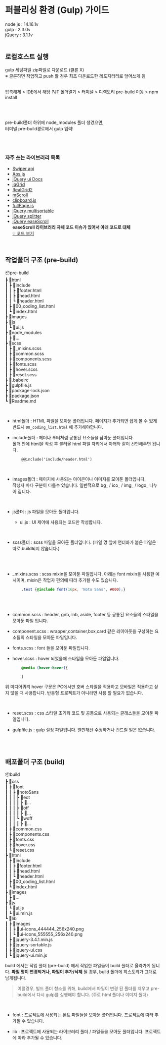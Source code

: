 # 퍼블리싱 환경 (Gulp) 가이드

node js : 14.16.1v<br>
gulp : 2.3.0v<br>
jQuery : 3.1.1v<br><br>

## 로컬호스트 실행

gulp 세팅파일 zip파일로 다운로드 (클론 X)<br>
※ 클론하면 작업하고 push 할 경우 최초 다운로드한 레포지터리로 덮어쓰게 됨

<br>
압축해제 > IDE에서 해당 PJT 폴더열기 > 터미널 > 디렉토리 pre-build 이동 > npm install <br>

<br><br>

pre-build폴더 하위에 node_modules 폴더 생겼으면,
<br>
터미널 pre-build경로에서 gulp 입력!

<br><br>


### 자주 쓰는 라이브러리 목록

- [Swiper api](https://swiperjs.com/swiper-api)
- [Aos.js](https://github.com/michalsnik/aos)
- [jQuery ui Docs](https://api.jqueryui.com/)
- [jqGrid](http://trirand.com/blog/jqgrid/jqgrid.html)
- [RealGrid2](https://docs.realgrid.com/start/overview)
- [mScroll](https://manos.malihu.gr/jquery-custom-content-scroller/)
- [clipboard.js](https://clipboardjs.com/)
- [fullPage.js](https://github.com/alvarotrigo/fullPage.js/)
- [jQuery multisortable](https://github.com/shvetsgroup/jquery.multisortable)
- [jQuery splitter](https://github.com/jcubic/jquery.splitter)
- [jQuery easeScroll](https://creativestudio.kr/2113)<br>
**easeScroll 라이브러리 자체 코드 이슈가 있어서 아래 코드로 대체**<br>
[💡 코드 보기](/pre-build/easeScroll.md)

<br>

## 작업폴더 구조 (pre-build)

📦pre-build<br>
 ┣ 📂html<br>
 ┃ ┣ 📂include<br>
 ┃ ┃ ┣ 📜footer.html<br>
 ┃ ┃ ┣ 📜head.html<br>
 ┃ ┃ ┗ 📜header.html<br>
 ┃ ┣ 📜00_coding_list.html<br>
 ┃ ┗ 📜index.html<br>
 ┣ 📂images<br>
 ┣ 📂js<br>
 ┃ ┗ 📜ui.js<br>
 ┣ 📂node_modules<br>
 ┃ ┣ 📜...<br>
 ┣ 📂scss<br>
 ┃ ┣ 📜_mixins.scss<br>
 ┃ ┣ 📜common.scss<br>
 ┃ ┣ 📜components.scss<br>
 ┃ ┣ 📜fonts.scss<br>
 ┃ ┣ 📜hover.scss<br>
 ┃ ┣ 📜reset.scss<br>
 ┣ 📜.babelrc<br>
 ┣ 📜gulpfile.js<br>
 ┣ 📜package-lock.json<br>
 ┣ 📜package.json<br>
 ┗ 📜Readme.md<br>

<br>

- html폴더 : HTML 파일을 모아둔 폴더입니다. 페이지가 추가되면 쉽게 볼 수 있게 반드시 `00_coding_list.html` 에 추가해야합니다.

- include폴더 : 헤더나 푸터처럼 공통된 요소들을 담아둔 폴더입니다. <br> 폴더 안에 html을 작성 후 불러올 html 파일 자리에서 아래와 같이 선언해주면 됩니다.


    ```html
        @@include('include/header.html')
    ```

<br>

- images폴더 : 페이지에 사용되는 아이콘이나 이미지를 모아둔 폴더입니다.<br>
작성자 마다 구분이 다를수 있습니다. 일반적으로 bg_ / ico_ / img_ / logo_ 나누어 집니다.

<br>

- js폴더 : js 파일을 모아둔 폴더입니다. 

    - ui.js : UI 제어에 사용되는 코드만 작성합니다.
    <!-- - a11y.js : 접근성 제어에 사용되는 코드만 작성합니다. -->

<br>

- scss폴더 : scss 파일을 모아둔 폴더입니다.
(파일 명 앞에 언더바가 붙은 파일은 따로 build되지 않습니다.)
<!-- 
    - _function.scss : scss 설정 파일입니다.

    <br>

    ```scss
    $html-font-size: 16px;

    @function stripUnit($value) {
        @return $value / ($value * 0 + 1);
    }

    @function rem($pxValue) {
        @return #{stripUnit($pxValue) / stripUnit($html-font-size)}rem;
    }
    ```
    html 기본 폰트 사이즈를 16px로 설정하고, px 단위를 rem으로 변환 시켜주는 함수입니다. 반응형 프로젝트가 아니라면 px로 사용해도 무방합니다.

    사용은 다음과 같이 할 수 있습니다.

    ```scss
        .text{font-size: rem(16px);}

        /* => 적용 : 1rem */
    ```
 -->
<br><br>

- _mixins.scss : scss mixin을 모아둔 파일입니다.
아래는 font mixin을 사용한 예시이며, mixin은 작업자 편의에 따라 추가될 수도 있습니다.

    ```scss
        .test {@include font(16px, 'Noto Sans', #000);}
    ```

<br><br>
<!-- 
    - button.scss : 버튼 스타일만 모아둔 파일입니다.
 -->
- common.scss : header, gnb, lnb, aside, footer 등 공통된 요소들의 스타일을 모아둔 파일 입니다.

- component.scss : wrapper,container,box,card 같은 레이아웃을 구성하는 요소들의 스타일을 모아둔 파일입니다.

- fonts.scss : font 들을 모아둔 파일입니다.

- hover.scss : hover 되었을때 스타일을 모아둔 파일입니다.

    ```css
        @media (hover:hover){

        }
    ```

위 미디어쿼리 hover 구문은 PC에서만 호버 스타일을 적용하고 모바일은 적용하고 싶지 않을 때 사용합니다. 반응형 프로젝트가 아니라면 사용 할 필요가 없습니다.

<br>

<!-- - mobile.scss : 반응형 처리 스타일들을 모아둔 파일입니다. -->
- reset.scss : css 스타일 초기화 코드 및 공통으로 사용되는 클래스들을 모아둔 파일입니다.

- gulpfile.js : gulp 설정 파일입니다. 웬만해선 수정하거나 건드릴 일은 없습니다.

<br><br>

## 배포폴더 구조 (build)

📦build<br>
 ┣ 📂css<br>
 ┃ ┣ 📂font<br>
 ┃ ┃ ┣ 📂notoSans<br>
 ┃ ┃ ┃ ┣ 📂eot<br>
 ┃ ┃ ┃ ┃ ┣ 📜...<br>
 ┃ ┃ ┃ ┣ 📂otf<br>
 ┃ ┃ ┃ ┃ ┣ 📜...<br>
 ┃ ┃ ┃ ┗ 📂woff<br>
 ┃ ┃ ┃ ┃ ┣ 📜...<br>
 ┃ ┣ 📜common.css<br>
 ┃ ┣ 📜components.css<br>
 ┃ ┣ 📜fonts.css<br>
 ┃ ┣ 📜hover.css<br>
 ┃ ┗ 📜reset.css<br>
 ┣ 📂html<br>
 ┃ ┣ 📂include<br>
 ┃ ┃ ┣ 📜footer.html<br>
 ┃ ┃ ┣ 📜head.html<br>
 ┃ ┃ ┗ 📜header.html<br>
 ┃ ┣ 📜00_coding_list.html<br>
 ┃ ┗ 📜index.html<br>
 ┣ 📂images<br>
 ┃ ┣ 📂...<br>
 ┣ 📂js<br>
 ┃ ┗ 📜ui.js<br>
 ┃ ┗ 📜ui.min.js<br>
 ┗ 📂lib<br>
 ┃ ┣ 📂images<br>
 ┃ ┃ ┣ 📜ui-icons_444444_256x240.png<br>
 ┃ ┃ ┗ 📜ui-icons_555555_256x240.png<br>
 ┃ ┣ 📜jquery-3.4.1.min.js<br>
 ┃ ┣ 📜jquery-sortable.js<br>
 ┃ ┣ 📜jquery-ui.css<br>
 ┃ ┗ 📜jquery-ui.min.js<br>

 build 에서는 작업 폴더 (pre-build) 에서 작업한 파일들이 build 폴더로 올라가게 됩니다. **파일 명이 변경되거나, 파일이 추가/삭제** 될 경우, build 폴더에 히스토리가 그대로 남게됩니다.

> 이럴경우, 빌드 폴더 청소를 위해, build에서 파일이 변경 된 폴더를 지우고 pre-build에서 다시 gulp를 실행해야 합니다. (주로 html 폴더나 이미지 폴더)

<br>

- font : 프로젝트에 사용되는 폰트 파일들을 모아둔 폴더입니다. 프로젝트에 따라 추가될 수 있습니다.

- lib : 프로젝트에 사용되는 라이브러리 폴더 / 파일들을 모아둔 폴더입니다. 프로젝트에 따라 추가될 수 있습니다.
